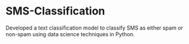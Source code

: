 # SMS-Classification <br>
Developed a text classification model to classify SMS as either spam or non-spam using data science techniques in Python.
